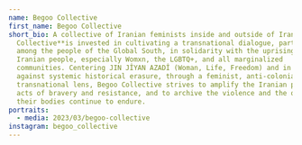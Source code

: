 ```yaml
---
name: Begoo Collective
first_name: Begoo Collective
short_bio: A collective of Iranian feminists inside and outside of Iran, **Begoo
  Collective**is invested in cultivating a transnational dialogue, particularly
  among the people of the Global South, in solidarity with the uprising of the
  Iranian people, especially Womxn, the LGBTQ+, and all marginalized
  communities. Centering JIN JÎYAN AZADÎ (Woman, Life, Freedom) and in a fight
  against systemic historical erasure, through a feminist, anti-colonial, and
  transnational lens, Begoo Collective strives to amplify the Iranian people's
  acts of bravery and resistance, and to archive the violence and the oppression
  their bodies continue to endure.
portraits:
  - media: 2023/03/begoo-collective
instagram: begoo_collective
---
```


